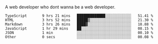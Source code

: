 A web developer who dont wanna be a web developer.

<!--START_SECTION:waka-->

```text
TypeScript       9 hrs 21 mins   █████████████░░░░░░░░░░░░   51.41 %
HTML             3 hrs 52 mins   █████▒░░░░░░░░░░░░░░░░░░░   21.30 %
Markdown         3 hrs 26 mins   ████▓░░░░░░░░░░░░░░░░░░░░   18.88 %
JavaScript       1 hr 29 mins    ██░░░░░░░░░░░░░░░░░░░░░░░   08.15 %
JSON             1 min           ░░░░░░░░░░░░░░░░░░░░░░░░░   00.10 %
Other            0 secs          ░░░░░░░░░░░░░░░░░░░░░░░░░   00.08 %
```

<!--END_SECTION:waka-->
